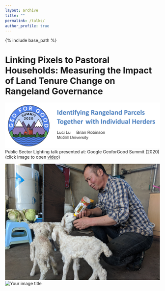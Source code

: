 ```yaml
---
layout: archive
title: ""
permalink: /talks/
author_profile: true
---
```


{% include base_path %}


Linking Pixels to Pastoral Households: Measuring the Impact of Land Tenure Change on Rangeland Governance 
======
[![IMAGE ALT TEXT HERE](https://raw.githubusercontent.com/lucixlu/lucixlu.github.io/master/images/gee.png)](https://www.youtube.com/watch?v=CbHYkUpCwCI)
Public Sector Lighting talk presented at: Google GeoforGood Summit (2020) (click image to open [video](https://www.youtube.com/watch?v=CbHYkUpCwCI)) 


<img src="https://raw.githubusercontent.com/lucixlu/lucixlu.github.io/master/images/herder2.jpg" alt="Your image title" width="530"/><img src="https://raw.githubusercontent.com/lucixlu/lucixlu.github.io/master/images/herder1.jpg" alt="Your image title" width="300"/>

